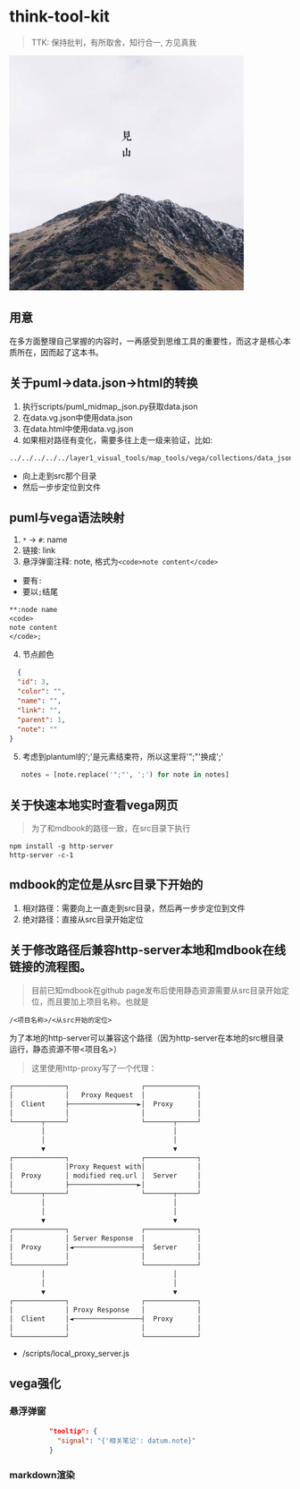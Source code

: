 # think-tool-kit

> TTK: 保持批判，有所取舍，知行合一, 方见真我

<img src="https://raw.githubusercontent.com/KuanHsiaoKuo/writing_materials/main/imgs/see_mountain.jpeg" alt="see_mountain"  />

<!--ts-->


<!-- Created by https://github.com/ekalinin/github-markdown-toc -->
<!-- Added by: runner, at: Fri May 12 11:24:29 UTC 2023 -->

<!--te-->

## 用意

在多方面整理自己掌握的内容时，一再感受到思维工具的重要性，而这才是核心本质所在，因而起了这本书。

## 关于puml->data.json->html的转换

1. 执行scripts/puml_midmap_json.py获取data.json
2. 在data.vg.json中使用data.json
3. 在data.html中使用data.vg.json
4. 如果相对路径有变化，需要多往上走一级来验证，比如:

```shell
../../../../../layer1_visual_tools/map_tools/vega/collections/data_json/rust.json
```

- 向上走到src那个目录
- 然后一步步定位到文件

## puml与vega语法映射

1. `*` -> `#`: name
2. 链接: link
3. 悬浮弹窗注释: note, 格式为`<code>note content</code>`

- 要有`:`
- 要以`;`结尾

```puml
**:node name
<code>
note content
</code>;
```

4. 节点颜色

```json
  {
  "id": 3,
  "color": "",
  "name": "",
  "link": "",
  "parent": 1,
  "note": ""
}
```

5. 考虑到plantuml的';'是元素结束符，所以这里将'";"'换成';'
```python
   notes = [note.replace('";"', ';') for note in notes]
```

## 关于快速本地实时查看vega网页

> 为了和mdbook的路径一致，在src目录下执行

```shell
npm install -g http-server
http-server -c-1
```

## mdbook的定位是从src目录下开始的

1. 相对路径：需要向上一直走到src目录，然后再一步步定位到文件
2. 绝对路径：直接从src目录开始定位

## 关于修改路径后兼容http-server本地和mdbook在线链接的流程图。

> 目前已知mdbook在github page发布后使用静态资源需要从src目录开始定位，而且要加上项目名称。也就是

```shell
/<项目名称>/<从src开始的定位>
```

为了本地的http-server可以兼容这个路径（因为http-server在本地的src根目录运行，静态资源不带<项目名>）

> 这里使用http-proxy写了一个代理：

```text
┌─────────────┐                  ┌─────────────┐
│             │   Proxy Request  │             │
│  Client     ├─────────────────►│  Proxy      │
│             │                  │             │
└───────┬─────┘                  └───────┬─────┘
        │                                │
        │                                │
        ▼                                ▼
┌─────────────┐                  ┌─────────────┐
│             │Proxy Request with│             │
│  Proxy      │ modified req.url │  Server     │
│             ├─────────────────►│             │
└───────┬─────┘                  └───────┬─────┘
        │                                │
        │                                │
        ▼                                ▼
┌─────────────┐                  ┌─────────────┐
│             │ Server Response  │             │
│  Proxy      │◄─────────────────┤  Server     │
│             │                  │             │
└─────────────┘                  └─────────────┘
        │                                │
        │                                │
        ▼                                ▼
┌─────────────┐                  ┌─────────────┐
│             │ Proxy Response   │             │
│  Client     │◄─────────────────┤  Proxy      │
│             │                  │             │
└─────────────┘                  └─────────────┘
```

- /scripts/local_proxy_server.js

## vega强化

### 悬浮弹窗

```json
          "tooltip": {
            "signal": "{'相关笔记': datum.note}"
          }
```

### markdown渲染

